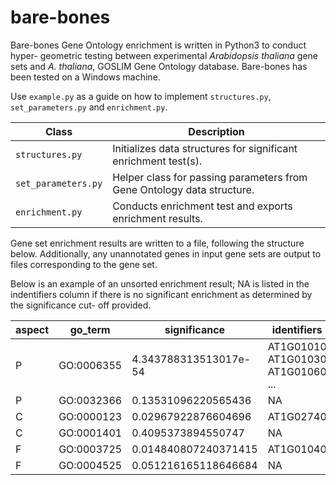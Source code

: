 # bare-bones
Bare-bones Gene Ontology enrichment is written in Python3 to conduct hyper- geometric testing between experimental *Arabidopsis thaliana* gene sets and *A. thaliana*, GOSLIM Gene Ontology database. Bare-bones has been tested on a Windows machine. 

Use `example.py` as a guide on how to implement `structures.py`, `set_parameters.py` and `enrichment.py`.

| Class | Description |
| --- | --- |
| `structures.py`     | Initializes data structures for significant enrichment test(s). |
| `set_parameters.py` | Helper class for passing parameters from Gene Ontology data structure. |
| `enrichment.py`     | Conducts enrichment test and exports enrichment results. |

Gene set enrichment results are written to a file, following the structure below. Additionally, any unannotated genes in input gene sets are output to files corresponding to the gene set. 

Below is an example of an unsorted enrichment result; NA is listed in the indentifiers column if there is no significant enrichment as determined by the significance cut- off provided.

|     aspect    |     go_term   |  significance |  identifiers  |
| ------------- | ------------- | ------------- | ------------- |
| P             | GO:0006355    | 4.343788313513017e-54 | AT1G01010 AT1G01030 AT1G01060 ... |
| P             | GO:0032366    | 0.13531096220565436 | NA  |
| C             | GO:0000123    | 0.02967922876604696| AT1G02740 |
| C             | GO:0001401    | 0.4095373894550747 | NA  |
| F             | GO:0003725    | 0.014840807240371415 | AT1G01040 |
| F             | GO:0004525    | 0.051216165118646684 | NA |
